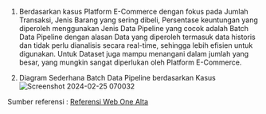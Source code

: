 1. Berdasarkan kasus Platform E-Commerce dengan fokus pada Jumlah Transaksi, Jenis Barang yang sering dibeli, Persentase keuntungan yang diperoleh menggunakan Jenis Data Pipeline yang cocok adalah Batch Data Pipeline dengan alasan Data yang diperoleh termasuk data historis dan tidak perlu dianalisis secara real-time, sehingga lebih efisien untuk digunakan. Untuk Dataset juga mampu menangani dalam jumlah yang besar, yang mungkin sangat diperlukan oleh Platform E-Commerce.

2. Diagram Sederhana Batch Data Pipeline berdasarkan Kasus
   ![Screenshot 2024-02-25 070032](https://github.com/putridia/de_putri-dia-lestari/assets/120665019/441e742c-1765-4cbc-b960-615c09165b0e)

Sumber referensi : [Referensi Web One Alta](https://one.alterra.academy/courses/data-engineer/lessons/pengenalan-data-engineer-part-1/topic/video-de-pengenalan-data-engineer-2/)
